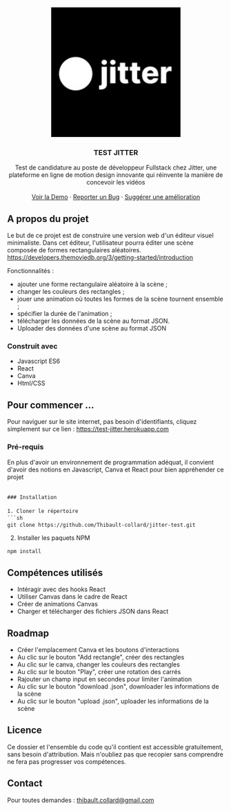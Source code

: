 
<br />
<p align="center">
  <a href="https://github.com/Thibault-collard/jitter-test">
    <img src="./src/jitter-logo.jpeg" alt="Logo" height="300">
  </a>

  <h3 align="center"> TEST JITTER </h3>

  <p align="center">
    Test de candidature au poste de développeur Fullstack chez Jitter, une plateforme en ligne de motion design innovante qui réinvente la manière de concevoir les vidéos
		<br />
    <br />
    <a href="https://test-jitter.herokuapp.com.herokuapp.com/">Voir la Demo</a>
    ·
    <a href="https://github.com/Thibault-collard/jitter-test/issues">Reporter un Bug</a>
    ·
    <a href="https://github.com/Thibault-collard/jitter-test/issues">Suggérer une amélioration</a>
  </p>
</p>

<!-- ABOUT THE PROJECT -->
## A propos du projet

Le but de ce projet est de construire une version web d'un éditeur visuel minimaliste. Dans cet éditeur, l'utilisateur pourra éditer une scène composée de formes rectangulaires aléatoires.
https://developers.themoviedb.org/3/getting-started/introduction 

Fonctionnalités : 
- ajouter une forme rectangulaire aléatoire à la scène ;
- changer les couleurs des rectangles ;
- jouer une animation où toutes les formes de la scène tournent ensemble ;
- spécifier la durée de l'animation ;
- télécharger les données de la scène au format JSON.
- Uploader des données d'une scène au format JSON

### Construit avec

* Javascript ES6
* React
* Canva
* Html/CSS

<!-- GETTING STARTED -->
## Pour commencer ...

Pour naviguer sur le site internet, pas besoin d'identifiants, cliquez simplement sur ce lien : https://test-jitter.herokuapp.com

### Pré-requis

En plus d'avoir un environnement de programmation adéquat, il convient d'avoir des notions en Javascript, Canva et React pour bien appréhender ce projet

```

### Installation

1. Cloner le répertoire
```sh
git clone https://github.com/Thibault-collard/jitter-test.git
```
2. Installer les paquets NPM
```sh
npm install
```

<!-- USAGE EXAMPLES -->
## Compétences utilisés

- Intéragir avec des hooks React
- Utiliser Canvas dans le cadre de React
- Créer de animations Canvas
- Charger et télécharger des fichiers JSON dans React

<!-- ROADMAP -->
## Roadmap

- Créer l'emplacement Canva et les boutons d'interactions
- Au clic sur le bouton "Add rectangle", créer des rectangles 
- Au clic sur le canva, changer les couleurs des rectangles
- Au clic sur le bouton "Play", créer une rotation des carrés
- Rajouter un champ input en secondes pour limiter l'animation
- Au clic sur le bouton "download .json", downloader les informations de la scène
- Au clic sur le bouton "upload .json", uploader les informations de la scène

<!-- LICENSE -->
## Licence

Ce dossier et l'ensemble du code qu'il contient est accessible gratuitement, sans besoin d'attribution.
Mais n'oubliez pas que recopier sans comprendre ne fera pas progresser vos compétences.

<!-- CONTACT -->
## Contact

Pour toutes demandes : thibault.collard@gmail.com



